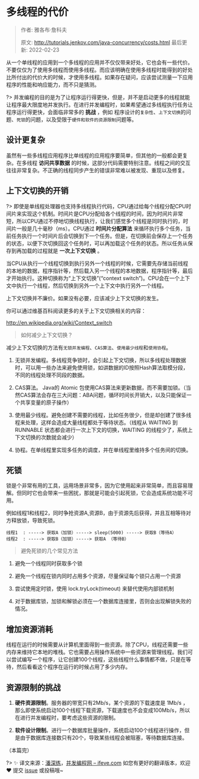 # 多线程的代价

> 作者: 雅各布·詹科夫
>
> 原文: http://tutorials.jenkov.com/java-concurrency/costs.html 最后更新: 2022-02-23

从一个单线程的应用到一个多线程的应用并不仅仅带来好处，它也会有一些代价。不要仅仅为了使用多线程而使用多线程。而应该明确在使用多线程时能得到的好处比所付出的代价大的时候，才使用多线程。如果存在疑问，应该尝试测量一下应用程序的性能和响应能力，而不只是猜测。

?> 并发编程的目的是为了让程序运行得更快，但是，并不是启动更多的线程就能让程序最大限度地并发执行。在进行并发编程时，如果希望通过多线程执行任务让程序运行得更快，会面临非常多的 **挑战** ，例如 程序设计的`复杂性`、`上下文切换`的问题、`死锁`的问题，以及受限于`硬件和软件的资源限制`问题等。

## 设计更复杂

虽然有一些多线程应用程序比单线程的应用程序要简单，但其他的一般都会更复杂。在多线程 **访问共享数据** 的时候，这部分代码需要特别注意。线程之间的交互往往非常复杂。不正确的线程同步产生的错误非常难以被发现、重现以及修复。

## 上下文切换的开销

?> 即使是单线程处理器也支持多线程执行代码，CPU通过给每个线程分配CPU时间片来实现这个机制。时间片是CPU分配给各个线程的时间，因为时间片非常短，所以CPU通过不停地切换线程执行，让我们感觉多个线程是同时执行的，时间片一般是几十毫秒（ms）。CPU通过 **时间片分配算法** 来循环执行多个任务，当前任务执行一个时间片后会切换到下一个任务。但是，在切换前会保存上一个任务的状态，以便下次切换回这个任务时，可以再加载这个任务的状态。所以任务从保存到再加载的过程就是 **一次上下文切换** 。

当CPU从执行一个线程切换到执行另外一个线程的时候，它需要先存储当前线程的本地的数据，程序指针等，然后载入另一个线程的本地数据，程序指针等，最后才开始执行。这种切换称为“上下文切换”(“context switch”)。CPU会在一个上下文中执行一个线程，然后切换到另外一个上下文中执行另外一个线程。

上下文切换并不廉价。如果没有必要，应该减少上下文切换的发生。

你可以通过维基百科阅读更多的关于上下文切换相关的内容：

http://en.wikipedia.org/wiki/Context_switch

> 如何减少上下文切换？

减少上下文切换的方法有`无锁并发编程`、`CAS算法`、`使用最少线程`和`使用协程`。

1. 无锁并发编程。多线程竞争锁时，会引起上下文切换，所以多线程处理数据时，可以用一些办法来避免使用锁，如讲数据的ID按照Hash算法取模分段，不同的线程处理不同段的数据。

2. CAS算法。 Java的 Atomic 包使用CAS算法来更新数据，而不需要加锁。（当然CAS算法会存在三大问题：ABA问题，循环时间长开销大，以及只能保证一个共享变量的原子操作）

3. 使用最少线程。避免创建不需要的线程，比如任务很少，但是却创建了很多线程来处理，这样会造成大量线程都处于等待状态。（线程从 WAITING 到 RUNNABLE 状态都会进行一次上下文的切换，WAITING 的线程少了，系统上下文切换的次数就会减少）

4. 协程。在单线程里实现多任务的调度，并在单线程里维持多个任务间的切换。

## 死锁

锁是个非常有用的工具，运用场景非常多，因为它使用起来非常简单，而且容易理解。但同时它也会带来一些困扰，那就是可能会引起死锁，它会造成系统功能不可用。

例如线程1和线程2，同时争抢资源A,资源B，由于资源先后获得，并且互相等待对方释放锁，导致死锁。

``` text
线程1  : -----> 获取A（加锁）-----> sleep(5000) -----> 获取B（等待A）
线程2  : -----> 获取B（加锁）-----> 获取A （等待B）
```

> 避免死锁的几个常见方法

1. 避免一个线程同时获取多个锁

2. 避免一个线程在锁内同时占用多个资源，尽量保证每个锁只占用一个资源

3. 尝试使用定时锁，使用 lock.tryLock(timeout) 来替代使用内部锁机制

4. 对于数据库锁，加锁和解锁必须在一个数据库连接里，否则会出现解锁失败的情况。

## 增加资源消耗

线程在运行的时候需要从计算机里面得到一些资源。除了CPU，线程还需要一些内存来维持它本地的堆栈。它也需要占用操作系统中一些资源来管理线程。我们可以尝试编写一个程序，让它创建100个线程，这些线程什么事情都不做，只是在等待，然后看看这个程序在运行的时候占用了多少内存。

## 资源限制的挑战

1. **硬件资源限制**。服务器的带宽只有2Mb/s，某个资源的下载速度是 1Mb/s ，那么即使系统启动100个线程下载资源，下载速度也不会变成100Mb/s，所以在进行并发编程时，要考虑这些资源的限制。

2. **软件设计限制**。进行一个数据库批量操作，系统启动100个线程进行操作，但是由于数据库连接数只有20个，导致某些线程会被阻塞，等待数据库连接。

（本篇完）

?> ✨ 译文来源：[潘深练](http://www.panshenlian.com)，[并发编程网 – ifeve.com](http://ifeve.com/costs-of-multithreading/) 如您有更好的翻译版本，欢迎 ❤️ 提交 [issue](https://github.com/senlypan/concurrent-programming-docs/issues) 或投稿哦~